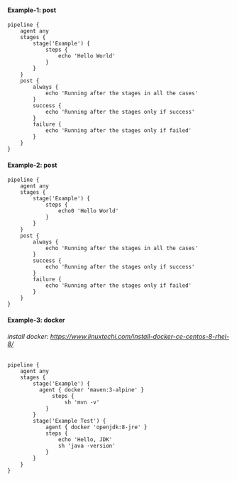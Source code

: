 #### Example-1: post

    pipeline {
        agent any
        stages {
            stage('Example') {
                steps {
                    echo 'Hello World'
                }
            }
        }
        post { 
            always { 
                echo 'Running after the stages in all the cases'
            }
            success { 
                echo 'Running after the stages only if success'
            }
            failure { 
                echo 'Running after the stages only if failed'
            }
        }
    }

#### Example-2: post

    pipeline {
        agent any
        stages {
            stage('Example') {
                steps {
                    echo0 'Hello World'
                }
            }
        }
        post { 
            always { 
                echo 'Running after the stages in all the cases'
            }
            success { 
                echo 'Running after the stages only if success'
            }
            failure { 
                echo 'Running after the stages only if failed'
            }
        }
    }


#### Example-3: docker 

###### install docker: https://www.linuxtechi.com/install-docker-ce-centos-8-rhel-8/

    pipeline {
        agent any
        stages {
            stage('Example') {
              agent { docker 'maven:3-alpine' } 
                  steps {
                      sh 'mvn -v'
                }
            }
            stage('Example Test') {
                agent { docker 'openjdk:8-jre' } 
                steps {
                    echo 'Hello, JDK'
                    sh 'java -version'
                }
            }
        }
    }
